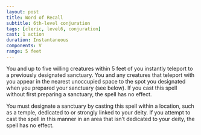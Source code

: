 ```yaml
---
layout: post
title: Word of Recall
subtitle: 6th-level conjuration
tags: [cleric, level6, conjuration]
cast: 1 action
duration: Instantaneous
components: V
range: 5 feet
---
```

You and up to five willing creatures within 5 feet of you instantly teleport to a previously designated sanctuary. You and any creatures that teleport with you appear in the nearest unoccupied space to the spot you designated when you prepared your sanctuary (see below). If you cast this spell without first preparing a sanctuary, the spell has no effect.

You must designate a sanctuary by casting this spell within a location, such as a temple, dedicated to or strongly linked to your deity. If you attempt to cast the spell in this manner in an area that isn’t dedicated to your deity, the spell has no effect.